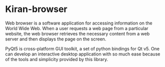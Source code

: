 # Kiran-browser

Web browser is a software application for accessing information on the World Wide Web. When a user requests a web page from a particular website, the web browser retrieves the necessary content from a web server and then displays the page on the screen.

PyQt5 is cross-platform GUI toolkit, a set of python bindings for Qt v5. One can develop an interactive desktop application with so much ease because of the tools and simplicity provided by this library.

